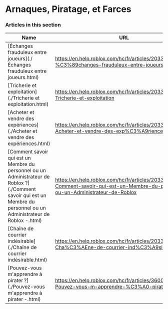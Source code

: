 # Arnaques, Piratage, et Farces  
### Articles in this section
Name|URL
-|-
[Échanges frauduleux entre joueurs](./Échanges frauduleux entre joueurs.html) |https://en.help.roblox.com/hc/fr/articles/203312390-%C3%89changes-frauduleux-entre-joueurs
[Tricherie et exploitation](./Tricherie et exploitation.html) |https://en.help.roblox.com/hc/fr/articles/203312450-Tricherie-et-exploitation
[Acheter et vendre des expériences](./Acheter et vendre des expériences.html) |https://en.help.roblox.com/hc/fr/articles/203313980-Acheter-et-vendre-des-exp%C3%A9riences
[Comment savoir qui est un Membre du personnel ou un Administrateur de Roblox ?](./Comment savoir qui est un Membre du personnel ou un Administrateur de Roblox -.html) |https://en.help.roblox.com/hc/fr/articles/203313360-Comment-savoir-qui-est-un-Membre-du-personnel-ou-un-Administrateur-de-Roblox
[Chaîne de courrier indésirable](./Chaîne de courrier indésirable.html) |https://en.help.roblox.com/hc/fr/articles/203312510-Cha%C3%AEne-de-courrier-ind%C3%A9sirable
[Pouvez-vous m'apprendre à pirater ?](./Pouvez-vous m'apprendre à pirater -.html) |https://en.help.roblox.com/hc/fr/articles/360000242306-Pouvez-vous-m-apprendre-%C3%A0-pirater